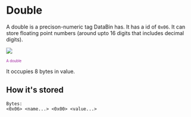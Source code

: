 # Double
A double is a precison-numeric tag DataBin has. It has a id of `0x06`. It can store floating point numbers (around upto 16 digits that includes decimal digits).

<Image src="DoubleIcon"/><br/>

<sub><sup><span style="color:#9f1f9f;">A double</span></sup></sub>

It occupies 8 bytes in value.

## How it's stored
```
Bytes:
<0x06> <name...> <0x00> <value...>
```